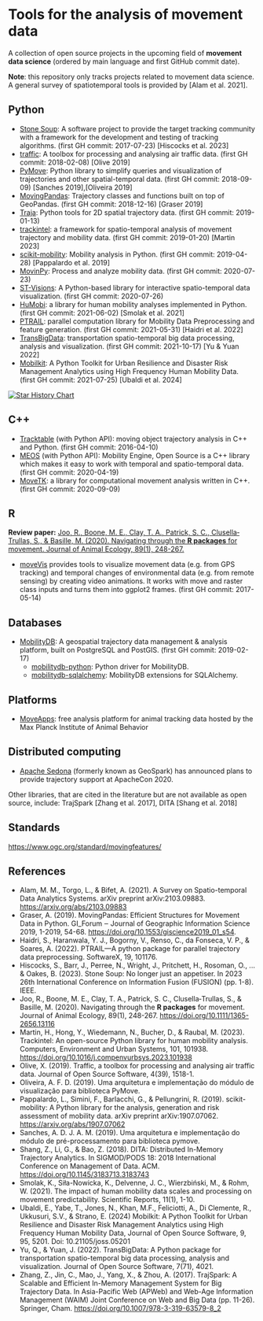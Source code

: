# Tools for the analysis of movement data

A collection of open source projects in the upcoming field of **movement data science** (ordered by main language and first GitHub commit date).

**Note**: this repository only tracks projects related to movement data science. A general survey of spatiotemporal tools is provided by [Alam et al. 2021].



## Python

- [Stone Soup](https://github.com/dstl/Stone-Soup): A software project to provide the target tracking community with a framework for the development and testing of tracking algorithms. (first GH commit: 2017-07-23) [Hiscocks et al. 2023]
- [traffic](https://github.com/xoolive/traffic): A toolbox for processing and analysing air traffic data. (first GH commit: 2018-02-08) [Olive 2019]
- [PyMove](https://github.com/InsightLab/PyMove): Python library to simplify queries and visualization of trajectories and other spatial-temporal data. (first GH commit: 2018-09-09) [Sanches 2019],[Oliveira 2019]
- [MovingPandas](https://github.com/anitagraser/movingpandas): Trajectory classes and functions built on top of GeoPandas. (first GH commit: 2018-12-16) [Graser 2019]
- [Traja](https://github.com/traja-team/traja): Python tools for 2D spatial trajectory data. (first GH commit: 2019-01-13)
- [trackintel](https://github.com/mie-lab/trackintel): a framework for spatio-temporal analysis of movement trajectory and mobility data. (first GH commit: 2019-01-20) [Martin 2023]
- [scikit-mobility](https://github.com/scikit-mobility/scikit-mobility): Mobility analysis in Python. (first GH commit: 2019-04-28) [Pappalardo et al. 2019]
- [MovinPy](https://github.com/DataStories-UniPi/MovinPy): Process and analyze mobility data. (first GH commit: 2020-07-23)
- [ST-Visions](https://github.com/DataStories-UniPi/ST-Visions): A Python-based library for interactive spatio-temporal data visualization. (first GH commit: 2020-07-26)
- [HuMobi](https://github.com/SmolakK/HuMobi): a library for human mobility analyses implemented in Python. (first GH commit: 2021-06-02) [Smolak et al. 2021]
- [PTRAIL](https://github.com/YakshHaranwala/PTRAIL): parallel computation library for Mobility Data Preprocessing and feature generation. (first GH commit: 2021-05-31) [Haidri et al. 2022]
- [TransBigData](https://github.com/ni1o1/transbigdata): transportation spatio-temporal big data processing, analysis and visualization. (first GH commit: 2021-10-17) [Yu & Yuan 2022]
- [Mobilkit](https://github.com/mindearth/mobilkit): A Python Toolkit for Urban Resilience and Disaster Risk Management Analytics using High Frequency Human Mobility Data. (first GH commit: 2021-07-25) [Ubaldi et al. 2024]


[![Star History Chart](https://api.star-history.com/svg?repos=movingpandas/movingpandas,scikit-mobility/scikit-mobility,InsightLab/PyMove,traja-team/traja,mie-lab/trackintel,MobilityDB/MobilityDB,ni1o1/transbigdata,xoolive/traffic&type=Date)](https://star-history.com/#movingpandas/movingpandas&scikit-mobility/scikit-mobility&InsightLab/PyMove&traja-team/traja&mie-lab/trackintel&MobilityDB/MobilityDB&ni1o1/transbigdata&xoolive/traffic&Date)


## C++ 

- [Tracktable](https://github.com/sandialabs/tracktable) (with Python API): moving object trajectory analysis in C++ and Python. (first GH commit: 2016-04-10)
- [MEOS](https://github.com/adonmo/meos) (with Python API): Mobility Engine, Open Source is a C++ library which makes it easy to work with temporal and spatio-temporal data. (first GH commit: 2020-04-19)
- [MoveTK](https://github.com/heremaps/movetk): a library for computational movement analysis written in C++. (first GH commit: 2020-09-09)

## R

**Review paper:** [Joo, R., Boone, M. E., Clay, T. A., Patrick, S. C., Clusella‐Trullas, S., & Basille, M. (2020). Navigating through the **R packages** for movement. Journal of Animal Ecology, 89(1), 248-267.](https://besjournals.onlinelibrary.wiley.com/doi/full/10.1111/1365-2656.13116)

- [moveVis](https://github.com/16eagle/moveVis) provides tools to visualize movement data (e.g. from GPS tracking) and temporal changes of environmental data (e.g. from remote sensing) by creating video animations. It works with move and raster class inputs and turns them into ggplot2 frames. (first GH commit: 2017-05-14)

## Databases
- [MobilityDB](https://github.com/MobilityDB/MobilityDB): A geospatial trajectory data management & analysis platform, built on PostgreSQL and PostGIS. (first GH commit: 2019-02-17)
    - [mobilitydb-python](https://github.com/MobilityDB/MobilityDB-python/): Python driver for MobilityDB.
    - [mobilitydb-sqlalchemy](https://github.com/adonmo/mobilitydb-sqlalchemy): MobilityDB extensions for SQLAlchemy.

## Platforms

- [MoveApps](https://www.moveapps.org): free analysis platform for animal tracking data hosted by the Max Planck Institute of Animal Behavior

## Distributed computing 

- [Apache Sedona](https://sedona.apache.org) (formerly known as GeoSpark) has announced plans to provide trajectory support at ApacheCon 2020.

Other libraries, that are cited in the literature but are not available as open source, include: TrajSpark [Zhang et al. 2017], DITA [Shang et al. 2018]

## Standards

https://www.ogc.org/standard/movingfeatures/


## References

- Alam, M. M., Torgo, L., & Bifet, A. (2021). A Survey on Spatio-temporal Data Analytics Systems. arXiv preprint arXiv:2103.09883. https://arxiv.org/abs/2103.09883
- Graser, A. (2019). MovingPandas: Efficient Structures for Movement Data in Python. GI_Forum ‒ Journal of Geographic Information Science 2019, 1-2019, 54-68. https://doi.org/10.1553/giscience2019_01_s54.
- Haidri, S., Haranwala, Y. J., Bogorny, V., Renso, C., da Fonseca, V. P., & Soares, A. (2022). PTRAIL—A python package for parallel trajectory data preprocessing. SoftwareX, 19, 101176.
- Hiscocks, S., Barr, J., Perree, N., Wright, J., Pritchett, H., Rosoman, O., ... & Oakes, B. (2023). Stone Soup: No longer just an appetiser. In 2023 26th International Conference on Information Fusion (FUSION) (pp. 1-8). IEEE.
- Joo, R., Boone, M. E., Clay, T. A., Patrick, S. C., Clusella‐Trullas, S., & Basille, M. (2020). Navigating through the **R packages** for movement. Journal of Animal Ecology, 89(1), 248-267. https://doi.org/10.1111/1365-2656.13116
- Martin, H., Hong, Y., Wiedemann, N., Bucher, D., & Raubal, M. (2023). Trackintel: An open-source Python library for human mobility analysis. Computers, Environment and Urban Systems, 101, 101938. https://doi.org/10.1016/j.compenvurbsys.2023.101938
- Olive, X. (2019). Traffic, a toolbox for processing and analysing air traffic data. Journal of Open Source Software, 4(39), 1518-1.
- Oliveira, A. F. D. (2019). Uma arquitetura e implementação do módulo de visualização para biblioteca PyMove.
- Pappalardo, L., Simini, F., Barlacchi, G., & Pellungrini, R. (2019). scikit-mobility: A Python library for the analysis, generation and risk assessment of mobility data. arXiv preprint arXiv:1907.07062. https://arxiv.org/abs/1907.07062
- Sanches, A. D. J. A. M. (2019). Uma arquitetura e implementação do módulo de pré-processamento para biblioteca pymove.
- Shang, Z., Li, G., & Bao, Z. (2018). DITA: Distributed In-Memory Trajectory Analytics. In SIGMOD/PODS 18: 2018 International Conference on Management of Data. ACM. https://doi.org/10.1145/3183713.3183743
- Smolak, K., Siła-Nowicka, K., Delvenne, J. C., Wierzbiński, M., & Rohm, W. (2021). The impact of human mobility data scales and processing on movement predictability. Scientific Reports, 11(1), 1-10.
- Ubaldi, E., Yabe, T., Jones, N., Khan, M.F., Feliciotti, A., Di Clemente, R., Ukkusuri, S.V., & Strano, E. (2024) Mobilkit: A Python Toolkit for Urban Resilience and Disaster Risk Management Analytics using High Frequency Human Mobility Data, Journal of Open Source Software, 9, 95, 5201. Doi: 10.21105/joss.05201
- Yu, Q., & Yuan, J. (2022). TransBigData: A Python package for transportation spatio-temporal big data processing, analysis and visualization. Journal of Open Source Software, 7(71), 4021.
- Zhang, Z., Jin, C., Mao, J., Yang, X., & Zhou, A. (2017). TrajSpark: A Scalable and Efficient In-Memory Management System for Big Trajectory Data. In Asia-Pacific Web (APWeb) and Web-Age Information Management (WAIM) Joint Conference on Web and Big Data (pp. 11-26). Springer, Cham. https://doi.org/10.1007/978-3-319-63579-8_2

